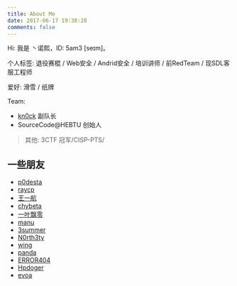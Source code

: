 ```yaml
---
title: About Me
date: 2017-06-17 19:38:28
comments: false
---
```



Hi:
我是 丶诺熙，ID: 5am3 [seɪm]。

个人标签: 退役赛棍 / Web安全 / Andrid安全 / 培训讲师 / 前RedTeam / 现SDL客服工程师

爱好: 滑雪 / 纸牌

Team: 

- [kn0ck](https://kctf.github.io/) 副队长
- SourceCode@HEBTU 创始人

> 其他: 3CTF 冠军/CISP-PTS/



## 一些朋友

- [p0desta](https://github.com/p0desta)
- [raycp](https://ray-cp.github.io/)
- [王一航](https://overflow.host/)
- [chybeta](https://chybeta.github.io/)
- [一叶飘零](http://skysec.top)
- [manu](http://www.cnblogs.com/manu18/)
- [3summer](https://github.com/3summer)
- [N0rth3ty](https://github.com/N0rth3)
- [wing](https://redteaming.net/)
- [panda](http://www.cnpanda.net/)
- [ERROR404](https://github.com/hebtuerror404)
- [Hpdoger](https://hpdoger.cn/)
- [evoa](https://evoa.me/)
